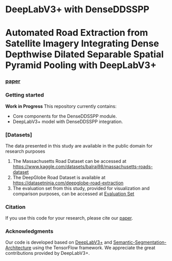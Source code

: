 # DeepLabV3+ with DenseDDSSPP
# Automated Road Extraction from Satellite Imagery Integrating Dense Depthwise Dilated Separable Spatial Pyramid Pooling with DeepLabV3+

### [paper](https://arxiv.org/pdf/2410.14836)


### Getting started
**Work in Progress**
This repository currently contains:
- Core components for the DenseDDSSPP module.
- DeepLabV3+ model with DenseDDSSPP integration.


### [Datasets]
The data presented in this study are available in the public domain for research purposes
1.	The Massachusetts Road Dataset can be accessed at https://www.kaggle.com/datasets/balraj98/massachusetts-roads-dataset
2.	The DeepGlobe Road Dataset is available at https://datasetninja.com/deepglobe-road-extraction
3.	The evaluation set from this study, provided for visualization and comparison purposes, can be accessed at [Evaluation Set](https://drive.google.com/drive/folders/1x7KrrPP3KtwGHdZUjuEuiDsjcQxvkeA4?usp=drive_link)

### Citation
If you use this code for your research, please cite our [paper](https://arxiv.org/pdf/2410.14836).


### Acknowledgments
Our code is developed based on [DeepLabV3+](https://github.com/tensorflow/models/tree/master/research/deeplab) and [Semantic-Segmentation-Architecture](https://github.com/nikhilroxtomar/Semantic-Segmentation-Architecture) using the TensorFlow framework. We appreciate the great contributions provided by DeepLabV3+.
